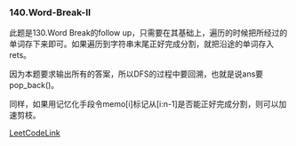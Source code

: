 ### 140.Word-Break-II

此题是130.Word Break的follow up，只需要在其基础上，遍历的时候把所经过的单词存下来即可。如果遍历到字符串末尾正好完成分割，就把沿途的单词存入rets。

因为本题要求输出所有的答案，所以DFS的过程中要回溯，也就是说ans要pop_back()。

同样，如果用记忆化手段令memo[i]标记从[i:n-1]是否能正好完成分割，则可以加速剪枝。

[LeetCodeLink](https://leetcode.com/problems/word-break-ii/)
